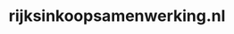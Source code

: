 ---
layout: post
title:  "rijksinkoopsamenwerking.nl"
internal_url:  "/data/rijksinkoopsamenwerking.nl.html"
categories: dutchgov
---